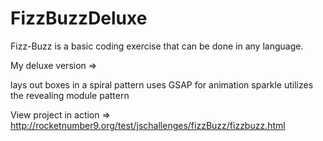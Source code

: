 FizzBuzzDeluxe
==============

Fizz-Buzz  is a basic coding exercise that can be done in any language.

My deluxe version =>

lays out boxes in a spiral pattern
uses GSAP for animation sparkle
utilizes the revealing module pattern

View project in action => http://rocketnumber9.org/test/jschallenges/fizzBuzz/fizzbuzz.html
